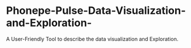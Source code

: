 # Phonepe-Pulse-Data-Visualization-and-Exploration-
A User-Friendly Tool to describe the data visualization and Exploration.
